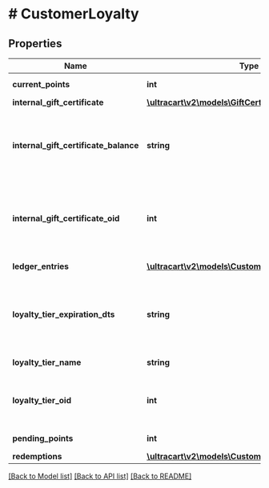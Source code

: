 # # CustomerLoyalty

## Properties

Name | Type | Description | Notes
------------ | ------------- | ------------- | -------------
**current_points** | **int** | Current points | [optional]
**internal_gift_certificate** | [**\ultracart\v2\models\GiftCertificate**](GiftCertificate.md) |  | [optional]
**internal_gift_certificate_balance** | **string** | Loyalty Cashback / Store credit balance (internal gift certificate balance) | [optional]
**internal_gift_certificate_oid** | **int** | Internal gift certificate oid used to tracking loyalty cashback / store credit. | [optional]
**ledger_entries** | [**\ultracart\v2\models\CustomerLoyaltyLedger[]**](CustomerLoyaltyLedger.md) | Ledger entries | [optional]
**loyalty_tier_expiration_dts** | **string** | Loyalty tier expiration date (read only because of SDK addition) | [optional]
**loyalty_tier_name** | **string** | Loyalty tier name | [optional]
**loyalty_tier_oid** | **int** | Loyalty tier oid (set to zero to remove the tier) | [optional]
**pending_points** | **int** | Pending Points | [optional]
**redemptions** | [**\ultracart\v2\models\CustomerLoyaltyRedemption[]**](CustomerLoyaltyRedemption.md) | Redemptions | [optional]

[[Back to Model list]](../../README.md#models) [[Back to API list]](../../README.md#endpoints) [[Back to README]](../../README.md)
